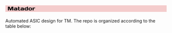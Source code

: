 ### <img src="/banner.png" width=900/>
Automated ASIC design for TM. The repo is organized according to the table below: 




